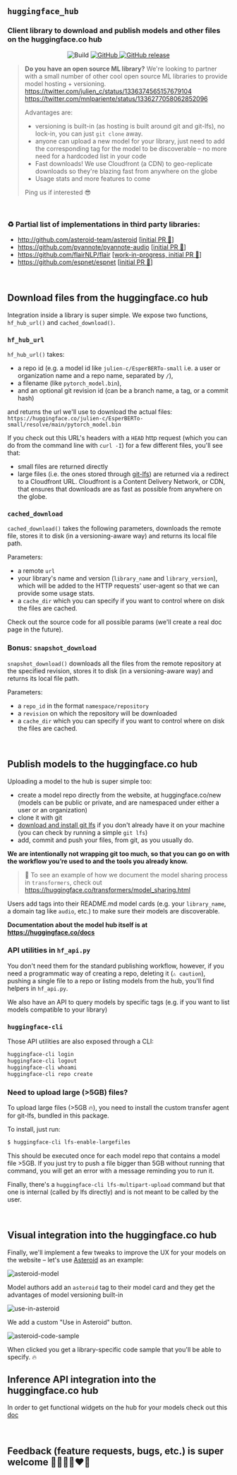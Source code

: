## `huggingface_hub`

### Client library to download and publish models and other files on the huggingface.co hub

<p align="center">
	<img alt="Build" src="https://github.com/huggingface/huggingface_hub/workflows/Python%20tests/badge.svg">
	<a href="https://github.com/huggingface/huggingface_hub/blob/master/LICENSE">
		<img alt="GitHub" src="https://img.shields.io/github/license/huggingface/huggingface_hub.svg?color=blue">
	</a>
	<a href="https://github.com/huggingface/huggingface_hub/releases">
		<img alt="GitHub release" src="https://img.shields.io/github/release/huggingface/huggingface_hub.svg">
	</a>
</p>

> **Do you have an open source ML library?**
> We're looking to partner with a small number of other cool open source ML libraries to provide model hosting + versioning. 
> https://twitter.com/julien_c/status/1336374565157679104 https://twitter.com/mnlpariente/status/1336277058062852096
>
> Advantages are:
> - versioning is built-in (as hosting is built around git and git-lfs), no lock-in, you can just `git clone` away.
> - anyone can upload a new model for your library, just need to add the corresponding tag for the model to be discoverable – no more need for a hardcoded list in your code
> - Fast downloads! We use Cloudfront (a CDN) to geo-replicate downloads so they're blazing fast from anywhere on the globe
> - Usage stats and more features to come
>
> Ping us if interested 😎

<br>

### ♻️ Partial list of implementations in third party libraries:

- http://github.com/asteroid-team/asteroid [[initial PR 👀](https://github.com/asteroid-team/asteroid/pull/377)]
- https://github.com/pyannote/pyannote-audio [[initial PR 👀](https://github.com/pyannote/pyannote-audio/pull/549)]
- https://github.com/flairNLP/flair [[work-in-progress, initial PR 👀](https://github.com/flairNLP/flair/pull/1974)]
- https://github.com/espnet/espnet [[initial PR 👀](https://github.com/espnet/espnet/pull/2815)]

<br>

## Download files from the huggingface.co hub

Integration inside a library is super simple. We expose two functions, `hf_hub_url()` and `cached_download()`.

### `hf_hub_url`

`hf_hub_url()` takes:
- a repo id (e.g. a model id like `julien-c/EsperBERTo-small` i.e. a user or organization name and a repo name, separated by `/`),
- a filename (like `pytorch_model.bin`),
- and an optional git revision id (can be a branch name, a tag, or a commit hash)

and returns the url we'll use to download the actual files: `https://huggingface.co/julien-c/EsperBERTo-small/resolve/main/pytorch_model.bin`

If you check out this URL's headers with a `HEAD` http request (which you can do from the command line with `curl -I`) for a few different files, you'll see that:
- small files are returned directly
- large files (i.e. the ones stored through [git-lfs](https://git-lfs.github.com/)) are returned via a redirect to a Cloudfront URL. Cloudfront is a Content Delivery Network, or CDN, that ensures that downloads are as fast as possible from anywhere on the globe.

### `cached_download`

`cached_download()` takes the following parameters, downloads the remote file, stores it to disk (in a versioning-aware way) and returns its local file path.

Parameters:
- a remote `url`
- your library's name and version (`library_name` and `library_version`), which will be added to the HTTP requests' user-agent so that we can provide some usage stats.
- a `cache_dir` which you can specify if you want to control where on disk the files are cached.

Check out the source code for all possible params (we'll create a real doc page in the future).

### Bonus: `snapshot_download`

`snapshot_download()` downloads all the files from the remote repository at the specified revision, 
stores it to disk (in a versioning-aware way) and returns its local file path.

Parameters:
- a `repo_id` in the format `namespace/repository`
- a `revision` on which the repository will be downloaded
- a `cache_dir` which you can specify if you want to control where on disk the files are cached.

<br>

## Publish models to the huggingface.co hub

Uploading a model to the hub is super simple too:
- create a model repo directly from the website, at huggingface.co/new (models can be public or private, and are namespaced under either a user or an organization)
- clone it with git
- [download and install git lfs](https://git-lfs.github.com/) if you don't already have it on your machine (you can check by running a simple `git lfs`)
- add, commit and push your files, from git, as you usually do.

**We are intentionally not wrapping git too much, so that you can go on with the workflow you’re used to and the tools you already know.**

> 👀 To see an example of how we document the model sharing process in `transformers`, check out https://huggingface.co/transformers/model_sharing.html

Users add tags into their README.md model cards (e.g. your `library_name`, a domain tag like `audio`, etc.) to make sure their models are discoverable.

**Documentation about the model hub itself is at https://huggingface.co/docs**

### API utilities in `hf_api.py`

You don't need them for the standard publishing workflow, however, if you need a programmatic way of creating a repo, deleting it (`⚠️ caution`), pushing a single file to a repo or listing models from the hub, you'll find helpers in `hf_api.py`.

We also have an API to query models by specific tags (e.g. if you want to list models compatible to your library)

### `huggingface-cli`

Those API utilities are also exposed through a CLI:

```bash
huggingface-cli login
huggingface-cli logout
huggingface-cli whoami
huggingface-cli repo create
```

### Need to upload large (>5GB) files?

To upload large files (>5GB 🔥), you need to install the custom transfer agent for git-lfs, bundled in this package. 

To install, just run:

```bash
$ huggingface-cli lfs-enable-largefiles
```

This should be executed once for each model repo that contains a model file >5GB. If you just try to push a file bigger than 5GB without running that command, you will get an error with a message reminding you to run it.

Finally, there's a `huggingface-cli lfs-multipart-upload` command but that one is internal (called by lfs directly) and is not meant to be called by the user.

<br>

## Visual integration into the huggingface.co hub

Finally, we'll implement a few tweaks to improve the UX for your models on the website – let's use [Asteroid](https://github.com/asteroid-team/asteroid) as an example:

![asteroid-model](https://cdn-media.huggingface.co/huggingface_hub/asteroid-model-optim.png)

Model authors add an `asteroid` tag to their model card and they get the advantages of model versioning built-in

![use-in-asteroid](https://cdn-media.huggingface.co/huggingface_hub/use-in-asteroid.png)

We add a custom "Use in Asteroid" button.

![asteroid-code-sample](https://cdn-media.huggingface.co/huggingface_hub/asteroid-code-sample.png)

When clicked you get a library-specific code sample that you'll be able to specify. 🔥

## Inference API integration into the huggingface.co hub

In order to get functional widgets on the hub for your models check out this [doc](https://github.com/huggingface/huggingface_hub/tree/master/api-inference-community)

<br>

## Feedback (feature requests, bugs, etc.) is super welcome 💙💚💛💜♥️🧡
